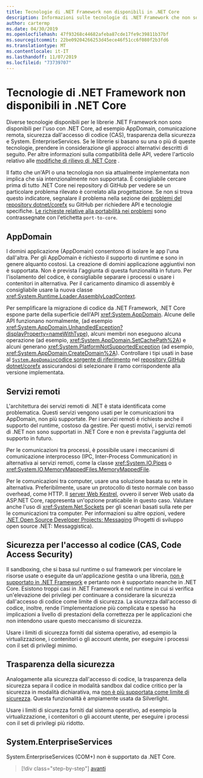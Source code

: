 ```yaml
---
title: Tecnologie di .NET Framework non disponibili in .NET Core
description: Informazioni sulle tecnologie di .NET Framework che non sono disponibili in .NET Core
author: cartermp
ms.date: 04/30/2019
ms.openlocfilehash: 47f93268c44682afeba87cde17fe9c39811b37bf
ms.sourcegitcommit: 22be09204266253d45ece46f51cc6f080f2b3fd6
ms.translationtype: MT
ms.contentlocale: it-IT
ms.lasthandoff: 11/07/2019
ms.locfileid: "73739707"
---
```

# <a name="net-framework-technologies-unavailable-on-net-core"></a>Tecnologie di .NET Framework non disponibili in .NET Core

Diverse tecnologie disponibili per le librerie .NET Framework non sono disponibili per l'uso con .NET Core, ad esempio AppDomain, comunicazione remota, sicurezza dall'accesso di codice (CAS), trasparenza della sicurezza e System. EnterpriseServices. Se le librerie si basano su una o più di queste tecnologie, prendere in considerazione gli approcci alternativi descritti di seguito. Per altre informazioni sulla compatibilità delle API, vedere l'articolo relativo alle [modifiche di rilievo di .NET Core](../compatibility/breaking-changes.md) .

Il fatto che un'API o una tecnologia non sia attualmente implementata non implica che sia intenzionalmente non supportata. È consigliabile cercare prima di tutto .NET Core nei repository di GitHub per vedere se un particolare problema rilevato è correlato alla progettazione. Se non si trova questo indicatore, segnalare il problema nella sezione dei [problemi del repository dotnet/corefx](https://github.com/dotnet/corefx/issues) su GitHub per richiedere API e tecnologie specifiche. [Le richieste relative alla portabilità nei problemi](https://github.com/dotnet/corefx/labels/port-to-core) sono contrassegnate con l'etichetta `port-to-core`.

## <a name="appdomains"></a>AppDomain

I domini applicazione (AppDomain) consentono di isolare le app l'una dall'altra. Per gli AppDomain è richiesto il supporto di runtime e sono in genere alquanto costosi. La creazione di domini applicazione aggiuntivi non è supportata. Non è prevista l'aggiunta di questa funzionalità in futuro. Per l'isolamento del codice, è consigliabile separare i processi o usare i contenitori in alternativa. Per il caricamento dinamico di assembly è consigliabile usare la nuova classe <xref:System.Runtime.Loader.AssemblyLoadContext>.

Per semplificare la migrazione di codice da .NET Framework, .NET Core espone parte della superficie dell'API <xref:System.AppDomain>. Alcune delle API funzionano normalmente, (ad esempio <xref:System.AppDomain.UnhandledException?displayProperty=nameWithType>), alcuni membri non eseguono alcuna operazione (ad esempio, <xref:System.AppDomain.SetCachePath%2A>) e alcuni generano <xref:System.PlatformNotSupportedException> (ad esempio, <xref:System.AppDomain.CreateDomain%2A>). Controllare i tipi usati in base al [`System.AppDomain`codice sorgente di riferimento](https://github.com/dotnet/corefx/blob/master/src/Common/src/CoreLib/System/AppDomain.cs) nel [repository GitHub dotnet/corefx](https://github.com/dotnet/corefx) assicurandosi di selezionare il ramo corrispondente alla versione implementata.

## <a name="remoting"></a>Servizi remoti

L'architettura dei servizi remoti di .NET è stata identificata come problematica. Questi servizi vengono usati per le comunicazioni tra AppDomain, non più supportate. Per i servizi remoti è richiesto anche il supporto del runtime, costoso da gestire. Per questi motivi, i servizi remoti di .NET non sono supportati in .NET Core e non è prevista l'aggiunta del supporto in futuro.

Per le comunicazioni tra processi, è possibile usare i meccanismi di comunicazione interprocesso (IPC, Inter-Process Communication) in alternativa ai servizi remoti, come la classe <xref:System.IO.Pipes> o <xref:System.IO.MemoryMappedFiles.MemoryMappedFile>.

Per le comunicazioni tra computer, usare una soluzione basata su rete in alternativa. Preferibilmente, usare un protocollo di testo normale con basso overhead, come HTTP. Il [server Web Kestrel](https://docs.microsoft.com/aspnet/core/fundamentals/servers/kestrel), ovvero il server Web usato da ASP.NET Core, rappresenta un'opzione praticabile in questo caso. Valutare anche l'uso di <xref:System.Net.Sockets> per gli scenari basati sulla rete per le comunicazioni tra computer. Per informazioni su altre opzioni, vedere [.NET Open Source Developer Projects: Messaging](https://github.com/Microsoft/dotnet/blob/master/dotnet-developer-projects.md#messaging) (Progetti di sviluppo open source .NET: Messaggistica).

## <a name="code-access-security-cas"></a>Sicurezza per l'accesso al codice (CAS, Code Access Security)

Il sandboxing, che si basa sul runtime o sul framework per vincolare le risorse usate o eseguite da un'applicazione gestita o una libreria, [non è supportato in .NET Framework](../../framework/misc/code-access-security.md) e pertanto non è supportato neanche in .NET Core. Esistono troppi casi in .NET Framework e nel runtime in cui si verifica un'elevazione dei privilegi per continuare a considerare la sicurezza dall'accesso di codice come limite di sicurezza. La sicurezza dall'accesso di codice, inoltre, rende l'implementazione più complicata e spesso ha implicazioni a livello di prestazioni della correttezza per le applicazioni che non intendono usare questo meccanismo di sicurezza.

Usare i limiti di sicurezza forniti dal sistema operativo, ad esempio la virtualizzazione, i contenitori o gli account utente, per eseguire i processi con il set di privilegi minimo.

## <a name="security-transparency"></a>Trasparenza della sicurezza

Analogamente alla sicurezza dall'accesso di codice, la trasparenza della sicurezza separa il codice in modalità sandbox dal codice critico per la sicurezza in modalità dichiarativa, ma [non è più supportata come limite di sicurezza](../../framework/misc/security-transparent-code.md). Questa funzionalità è ampiamente usata da Silverlight. 

Usare i limiti di sicurezza forniti dal sistema operativo, ad esempio la virtualizzazione, i contenitori o gli account utente, per eseguire i processi con il set di privilegi più ridotto.

## <a name="systementerpriseservices"></a>System.EnterpriseServices

System.EnterpriseServices (COM+) non è supportato da .NET Core.

>[!div class="step-by-step"]
>[avanti](third-party-deps.md)
